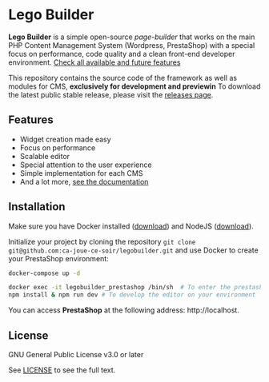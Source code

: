 # Lego Builder

**Lego Builder** is a simple open-source _page-builder_ that works on the main PHP Content Management System (Wordpress, PrestaShop) with a special focus on performance, code quality and a clean front-end developer environment. [Check all available and future features](#features)

This repository contains the source code of the framework as well as modules for CMS, **exclusively for development and previewin** To download the latest public stable release, please visit the [releases page](https://github.com/ca-joue-ce-soir/legobuilder/releases).

## Features

- Widget creation made easy
- Focus on performance
- Scalable editor
- Special attention to the user experience
- Simple implementation for each CMS
- And a lot more, [see the documentation](#)

## Installation

Make sure you have Docker installed ([download](https://www.docker.com/)) and NodeJS ([download](https://nodejs.org/en/download)).

Initialize your project by cloning the repository ``git clone git@github.com:ca-joue-ce-soir/legobuilder.git`` and use Docker 
to create your PrestaShop environment:

```bash
docker-compose up -d
```

```bash
docker exec -it legobuilder_prestashop /bin/sh  # To enter the prestashop docker
npm install & npm run dev # To develop the editor on your environment
```

You can access **PrestaShop** at the following address: http://localhost.

## License

GNU General Public License v3.0 or later

See [LICENSE](/LICENSE) to see the full text.